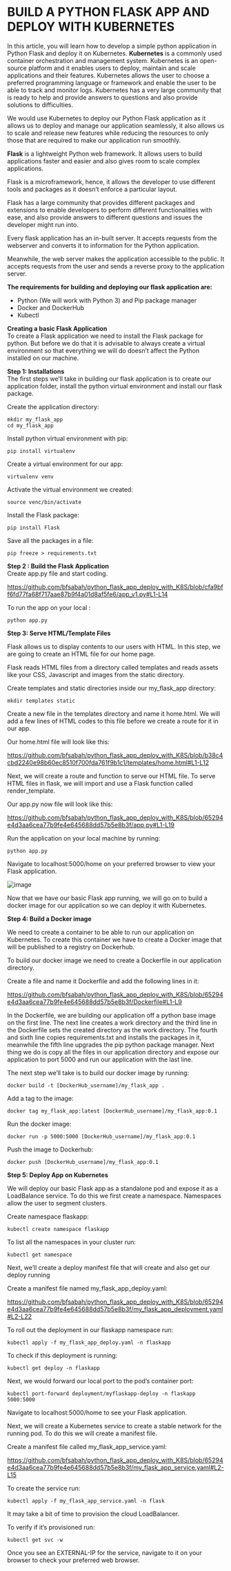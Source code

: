 # BUILD A PYTHON FLASK APP AND DEPLOY WITH KUBERNETES
In this article, you will learn how to develop a simple python application in Python Flask and deploy it on Kubernetes.
**Kubernetes** is a commonly used container orchestration and management system. Kubernetes is an open-source platform and it enables users to deploy, maintain and scale applications and their features. Kubernetes allows the user to choose a preferred programming language or framework and enable the user to be able to track and monitor logs. Kubernetes has a very large community that is ready to help and provide answers to questions and also provide solutions to difficulties.

We would use Kubernetes to deploy our Python Flask application as it allows us to deploy and manage our application seamlessly, it also allows us to scale and release new features while reducing the resources to only those that are required to make our application run smoothly.

**Flask** is a lightweight Python web framework. It allows users to build applications faster and easier and also gives room to scale complex applications.

Flask is a microframework, hence, it allows the developer to use different tools and packages as it doesn’t enforce a particular layout.

Flask has a large community that provides different packages and extensions to enable developers to perform different functionalities with ease, and also provide answers to different questions and issues the developer might run into.

Every flask application has an in-built server. It accepts requests from the webserver and converts it to information for the Python application.

Meanwhile, the web server makes the application accessible to the public. It accepts requests from the user and sends a reverse proxy to the application server.

**The requirements for building and deploying our flask application are:**

- Python (We will work with Python 3) and Pip package manager
- Docker and DockerHub
- Kubectl

**Creating a basic Flask Application**<br>
To create a Flask application we need to install the Flask package for python. But before we do that it is advisable to always create a virtual environment so that everything we will do doesn’t affect the Python installed on our machine.

**Step 1: Installations**<br>
The first steps we’ll take in building our flask application is to create our application folder, install the python virtual environment and install our flask package.

Create the application directory:
```
mkdir my_flask_app
cd my_flask_app
```
Install python virtual environment with pip:
```
pip install virtualenv
```
Create a virtual environment for our app:
```
virtualenv venv
```
Activate the virtual environment we created:
```
source venc/bin/activate
```
Install the Flask package:
```
pip install Flask
```
Save all the packages in a file:
```
pip freeze > requirements.txt
```
**Step 2 : Build the Flask Application**<br>
Create app.py file and start coding.

https://github.com/bfsabah/python_flask_app_deploy_with_K8S/blob/cfa9bff6fd77fa68f717aae87b9f4a01d8af5fe6/app_v1.py#L1-L14

To run the app on your local :
```
python app.py
```
**Step 3: Serve HTML/Template Files**

Flask allows us to display contents to our users with HTML. In this step, we are going to create an HTML file for our home page.

Flask reads HTML files from a directory called templates and reads assets like your CSS, Javascript and images from the static directory.

Create templates and static directories inside our my_flask_app directory:
```
mkdir templates static
```
Create a new file in the templates directory and name it home.html. We will add a few lines of HTML codes to this file before we create a route for it in our app.

Our home.html file will look like this:

https://github.com/bfsabah/python_flask_app_deploy_with_K8S/blob/b38c4cbd2240e98b60ec8510f700fda761f9b1c1/templates/home.html#L1-L12

Next, we will create a route and function to serve our HTML file. To serve HTML files in flask, we will import and use a Flask function called render_template.

Our app.py now file will look like this:

https://github.com/bfsabah/python_flask_app_deploy_with_K8S/blob/65294e4d3aa6cea77b9fe4e645688dd57b5e8b3f/app.py#L1-L19

Run the application on your local machine by running:
```
python app.py
```

Navigate to localhost:5000/home on your preferred browser to view your Flask application.

![image](https://user-images.githubusercontent.com/113843658/222987812-9b2a5cb2-21e4-4847-9009-f4d0b90b8de7.png)


Now that we have our basic Flask app running, we will go on to build a docker image for our application so we can deploy it with Kubernetes.

**Step 4: Build a Docker image**

We need to create a container to be able to run our application on Kubernetes. To create this container we have to create a Docker image that will be published to a registry on Dockerhub.

To build our docker image we need to create a Dockerfile in our application directory.

Create a file and name it Dockerfile and add the following lines in it:

https://github.com/bfsabah/python_flask_app_deploy_with_K8S/blob/65294e4d3aa6cea77b9fe4e645688dd57b5e8b3f/Dockerfile#L1-L9

In the Dockerfile, we are building our application off a python base image on the first line. The next line creates a work directory and the third line in the Dockerfile sets the created directory as the work directory. The fourth and sixth line copies requirements.txt and installs the packages in it, meanwhile the fifth line upgrades the pip python package manager. Next thing we do is copy all the files in our application directory and expose our application to port 5000 and run our application with the last line.

The next step we’ll take is to build our docker image by running:
```
docker build -t [DockerHub_username]/my_flask_app .
```
Add a tag to the image:
```
docker tag my_flask_app:latest [DockerHub_username]/my_flask_app:0.1
```
Run the docker image:
```
docker run -p 5000:5000 [DockerHub_username]/my_flask_app:0.1
```
Push the image to Dockerhub:
```
docker push [DockerHub_username]/my_flask_app:0.1
```
**Step 5: Deploy App on Kubernetes**

We will deploy our basic Flask app as a standalone pod and expose it as a LoadBalance service. To do this we first create a namespace. Namespaces allow the user to segment clusters.

Create namespace flaskapp:
```
kubectl create namespace flaskapp
```
To list all the namespaces in your cluster run:
```
kubectl get namespace
```
Next, we’ll create a deploy manifest file that will create and also get our deploy running

Create a manifest file named my_flask_app_deploy.yaml:

https://github.com/bfsabah/python_flask_app_deploy_with_K8S/blob/65294e4d3aa6cea77b9fe4e645688dd57b5e8b3f/my_flask_app_deployment.yaml#L2-L22

To roll out the deployment in our flaskapp namespace run:

```
kubectl apply -f my_flask_app_deploy.yaml -n flaskapp
```
To check if this deployment is running:
```
kubectl get deploy -n flaskapp
```
Next, we would forward our local port to the pod’s container port:
```
kubectl port-forward deployment/myflaskapp-deploy -n flaskapp 5000:5000
```
Navigate to localhost:5000/home to see your Flask application.

Next, we will create a Kubernetes service to create a stable network for the running pod. To do this we will create a manifest file.

Create a manifest file called my_flask_app_service.yaml:

https://github.com/bfsabah/python_flask_app_deploy_with_K8S/blob/65294e4d3aa6cea77b9fe4e645688dd57b5e8b3f/my_flask_app_service.yaml#L2-L15

To create the service run:
```
kubectl apply -f my_flask_app_service.yaml -n flask
```
It may take a bit of time to provision the cloud LoadBalancer.

To verify if it’s provisioned run:
```
kubectl get svc -w
```
Once you see an EXTERNAL-IP for the service, navigate to it on your browser to check your preferred web browser.
